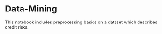 # Data-Mining
This notebook includes preprocessing basics on a dataset which describes credit risks.
